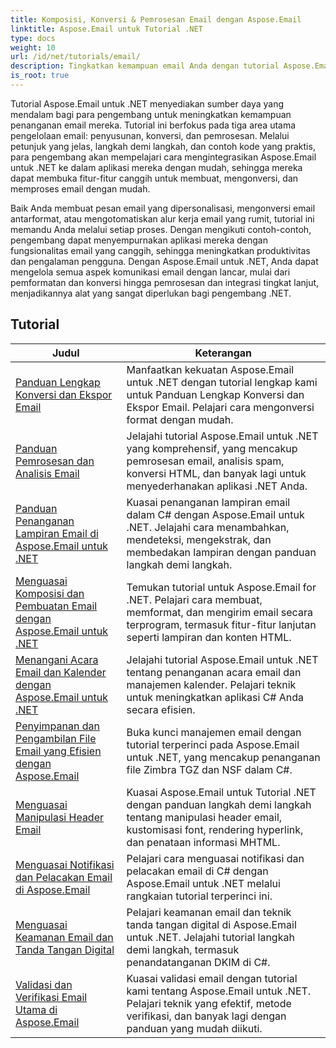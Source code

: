 ```yaml
---
title: Komposisi, Konversi & Pemrosesan Email dengan Aspose.Email
linktitle: Aspose.Email untuk Tutorial .NET
type: docs
weight: 10
url: /id/net/tutorials/email/
description: Tingkatkan kemampuan email Anda dengan tutorial Aspose.Email untuk .NET. Pelajari cara menulis, mengonversi, dan memproses email untuk manajemen email tingkat lanjut.
is_root: true
---
```


Tutorial Aspose.Email untuk .NET menyediakan sumber daya yang mendalam bagi para pengembang untuk meningkatkan kemampuan penanganan email mereka. Tutorial ini berfokus pada tiga area utama pengelolaan email: penyusunan, konversi, dan pemrosesan. Melalui petunjuk yang jelas, langkah demi langkah, dan contoh kode yang praktis, para pengembang akan mempelajari cara mengintegrasikan Aspose.Email untuk .NET ke dalam aplikasi mereka dengan mudah, sehingga mereka dapat membuka fitur-fitur canggih untuk membuat, mengonversi, dan memproses email dengan mudah.

Baik Anda membuat pesan email yang dipersonalisasi, mengonversi email antarformat, atau mengotomatiskan alur kerja email yang rumit, tutorial ini memandu Anda melalui setiap proses. Dengan mengikuti contoh-contoh, pengembang dapat menyempurnakan aplikasi mereka dengan fungsionalitas email yang canggih, sehingga meningkatkan produktivitas dan pengalaman pengguna. Dengan Aspose.Email untuk .NET, Anda dapat mengelola semua aspek komunikasi email dengan lancar, mulai dari pemformatan dan konversi hingga pemrosesan dan integrasi tingkat lanjut, menjadikannya alat yang sangat diperlukan bagi pengembang .NET.

## Tutorial
| Judul | Keterangan |
| --- | --- | 
| [Panduan Lengkap Konversi dan Ekspor Email](./comprehensive-guide-to-email-conversion-and-export/) | Manfaatkan kekuatan Aspose.Email untuk .NET dengan tutorial lengkap kami untuk Panduan Lengkap Konversi dan Ekspor Email. Pelajari cara mengonversi format dengan mudah. |
| [Panduan Pemrosesan dan Analisis Email](./guide-to-email-processing-and-analysis/) | Jelajahi tutorial Aspose.Email untuk .NET yang komprehensif, yang mencakup pemrosesan email, analisis spam, konversi HTML, dan banyak lagi untuk menyederhanakan aplikasi .NET Anda. | 
| [Panduan Penanganan Lampiran Email di Aspose.Email untuk .NET](./handling-email-attachments/) | Kuasai penanganan lampiran email dalam C# dengan Aspose.Email untuk .NET. Jelajahi cara menambahkan, mendeteksi, mengekstrak, dan membedakan lampiran dengan panduan langkah demi langkah. |
| [Menguasai Komposisi dan Pembuatan Email dengan Aspose.Email untuk .NET](./mastering-email-composition-and-creation/) | Temukan tutorial untuk Aspose.Email for .NET. Pelajari cara membuat, memformat, dan mengirim email secara terprogram, termasuk fitur-fitur lanjutan seperti lampiran dan konten HTML. |
| [Menangani Acara Email dan Kalender dengan Aspose.Email untuk .NET](./handling-email-events-and-calendar/) | Jelajahi tutorial Aspose.Email untuk .NET tentang penanganan acara email dan manajemen kalender. Pelajari teknik untuk meningkatkan aplikasi C# Anda secara efisien. |
| [Penyimpanan dan Pengambilan File Email yang Efisien dengan Aspose.Email](./email-files-storage-and-retrieval/) | Buka kunci manajemen email dengan tutorial terperinci pada Aspose.Email untuk .NET, yang mencakup penanganan file Zimbra TGZ dan NSF dalam C#. |
| [Menguasai Manipulasi Header Email](./mastering-email-header-manipulation/) | Kuasai Aspose.Email untuk Tutorial .NET dengan panduan langkah demi langkah tentang manipulasi header email, kustomisasi font, rendering hyperlink, dan penataan informasi MHTML. |
| [Menguasai Notifikasi dan Pelacakan Email di Aspose.Email](./mastering-email-notifications-and-tracking/) | Pelajari cara menguasai notifikasi dan pelacakan email di C# dengan Aspose.Email untuk .NET melalui rangkaian tutorial terperinci ini. |
| [Menguasai Keamanan Email dan Tanda Tangan Digital](./mastering-email-security-and-signatures/) | Pelajari keamanan email dan teknik tanda tangan digital di Aspose.Email untuk .NET. Jelajahi tutorial langkah demi langkah, termasuk penandatanganan DKIM di C#. |
| [Validasi dan Verifikasi Email Utama di Aspose.Email](./master-email-validation-and-verification/) | Kuasai validasi email dengan tutorial kami tentang Aspose.Email untuk .NET. Pelajari teknik yang efektif, metode verifikasi, dan banyak lagi dengan panduan yang mudah diikuti. |
